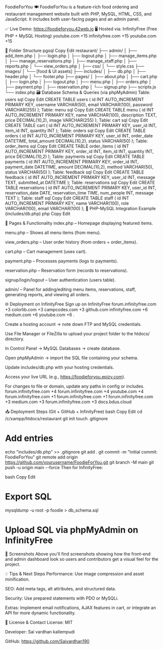 FoodieForYou 🍽️
FoodieForYou is a feature-rich food ordering and restaurant management website built with PHP, MySQL, HTML, CSS, and JavaScript. It includes both user-facing pages and an admin panel.

✅ Live Demo: https://foodieforyou.42web.io
🖥️ Hosted via: InfinityFree (Free PHP + MySQL Hosting) 
youtube.com
+15
infinityfree.com
+15
youtube.com
+15

🚀 Folder Structure
pgsql
Copy
Edit
restaurant/
├── admin/
│   ├── add_item.php
│   ├── login.php
│   ├── logout.php
│   ├── manage_items.php
│   ├── manage_reservations.php
│   ├── manage_staff.php
│   ├── reports.php
│   └── view_orders.php
│
├── css/
│   └── style.css
├── images/
│   └── [food & UI assets]
├── includes/
│   ├── db.php
│   ├── header.php
│   └── footer.php
├── pages/
│   ├── about.php
│   ├── cart.php
│   ├── login.php
│   ├── logout.php
│   ├── menu.php
│   ├── orders.php
│   ├── payment.php
│   ├── reservation.php
│   └── signup.php
├── scripts.js
└── index.php
🗃️ Database Schema & Queries (via phpMyAdmin)
Table: users
sql
Copy
Edit
CREATE TABLE users (
  id INT AUTO_INCREMENT PRIMARY KEY,
  username VARCHAR(50),
  email VARCHAR(100),
  password VARCHAR(255)
);
Table: menu
sql
Copy
Edit
CREATE TABLE menu (
  id INT AUTO_INCREMENT PRIMARY KEY,
  name VARCHAR(100),
  description TEXT,
  price DECIMAL(10,2),
  image VARCHAR(255)
);
Table: cart
sql
Copy
Edit
CREATE TABLE cart (
  id INT AUTO_INCREMENT PRIMARY KEY,
  user_id INT,
  item_id INT,
  quantity INT
);
Table: orders
sql
Copy
Edit
CREATE TABLE orders (
  id INT AUTO_INCREMENT PRIMARY KEY,
  user_id INT,
  order_date DATETIME,
  total_amount DECIMAL(10,2),
  status VARCHAR(50)
);
Table: order_items
sql
Copy
Edit
CREATE TABLE order_items (
  id INT AUTO_INCREMENT PRIMARY KEY,
  order_id INT,
  item_id INT,
  quantity INT,
  price DECIMAL(10,2)
);
Table: payments
sql
Copy
Edit
CREATE TABLE payments (
  id INT AUTO_INCREMENT PRIMARY KEY,
  order_id INT,
  payment_date DATETIME,
  amount DECIMAL(10,2),
  method VARCHAR(50),
  status VARCHAR(50)
);
Table: feedback
sql
Copy
Edit
CREATE TABLE feedback (
  id INT AUTO_INCREMENT PRIMARY KEY,
  user_id INT,
  message TEXT,
  submitted_at DATETIME
);
Table: reservations
sql
Copy
Edit
CREATE TABLE reservations (
  id INT AUTO_INCREMENT PRIMARY KEY,
  user_id INT,
  reservation_date DATE,
  reservation_time TIME,
  num_people INT,
  message TEXT
);
Table: staff
sql
Copy
Edit
CREATE TABLE staff (
  id INT AUTO_INCREMENT PRIMARY KEY,
  name VARCHAR(100),
  role VARCHAR(100),
  email VARCHAR(100)
);
🔗 PHP-MySQL Integration Example (includes/db.php)
php
Copy
Edit
<?php
$conn = mysqli_connect(
  'sqlXXX.epizy.com',    // hostname
  'epiz_XXXXXX',         // username
  'your_password',       // password
  'epiz_XXXXXX_foodie'   // database name
);
if (!$conn) {
  die("Connection failed: " . mysqli_connect_error());
}
?>
📁 Pages & Functionality
index.php – Homepage displaying featured items.

menu.php – Shows all menu items (from menu).

view_orders.php – User order history (from orders + order_items).

cart.php – Cart management (uses cart).

payment.php – Processes payments (logs to payments).

reservation.php – Reservation form (records to reservations).

signup/login/logout – User authentication (users table).

admin/ – Panel for adding/editing menu items, reservations, staff, generating reports, and viewing all orders.

🌐 Deployment on InfinityFree
Sign up on InfinityFree 
forum.infinityfree.com
+3
colorlib.com
+3
campcodes.com
+3
github.com
infinityfree.com
+6
medium.com
+6
youtube.com
+6
.

Create a hosting account → note down FTP and MySQL credentials.

Use File Manager or FileZilla to upload your project folder to the htdocs/ directory.

In Control Panel → MySQL Databases → create database.

Open phpMyAdmin → import the SQL file containing your schema.

Update includes/db.php with your hosting credentials.

Access your live URL (e.g., https://foodieforyou.epizy.com).

For changes to file or domain, update any paths in config or includes. 
forum.infinityfree.com
+4
forum.infinityfree.com
+4
youtube.com
+4
forum.infinityfree.com
+1
forum.infinityfree.com
+1
forum.infinityfree.com
+3
medium.com
+3
forum.infinityfree.com
+3
docs.bdus.cloud

📤 Deployment Steps (Git + GitHub + InfinityFree)
bash
Copy
Edit
cd /c/xampp/htdocs/restaurant
git init
touch .gitignore
# Add entries
echo "includes/db.php" >> .gitignore
git add .
git commit -m "Initial commit: FoodieForYou"
git remote add origin https://github.com/yourusername/FoodieForYou.git
git branch -M main
git push -u origin main --force
Then for InfinityFree:

bash
Copy
Edit
# Export SQL
mysqldump -u root -p foodie > db_schema.sql
# Upload SQL via phpMyAdmin on InfinityFree
📝 Screenshots
Above you'll find screenshots showing how the front-end and admin dashboard look so users and contributors get a visual feel for the project.

💡 Tips & Next Steps
Performance: Use image compression and asset minification.

SEO: Add meta tags, alt attributes, and structured data.

Security: Use prepared statements with PDO or MySQLi.

Extras: Implement email notifications, AJAX features in cart, or integrate an API for more dynamic functionality.

📝 License & Contact
License: MIT

Developer: Sai vardhan kallempudi

GitHub: https://github.com/Saivardhan190
